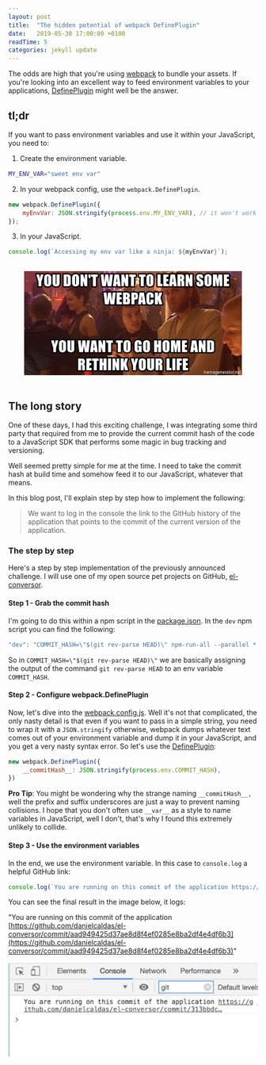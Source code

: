 ```yaml
---
layout: post
title:  "The hidden potential of webpack DefinePlugin"
date:   2019-05-30 17:00:00 +0100
readTime: 5
categories: jekyll update
---
```


The odds are high that you're using <a href="https://webpack.js.org/" target="_blank" title="a bundler for javascript and friends">webpack</a> to bundle your assets. If you're looking into an excellent way to feed environment variables to your applications, <a href="https://webpack.js.org/plugins/define-plugin/#usage" target="_blank" title="the defineplugin allows you to create global constants which can be configured at compile time">DefinePlugin</a> might well be the answer.

## tl;dr

If you want to pass environment variables and use it within your JavaScript, you need to:

1. Create the environment variable.
```bash
MY_ENV_VAR="sweet env var"
```

2. In your webpack config, use the `webpack.DefinePlugin`.
```javascript
new webpack.DefinePlugin({
    myEnvVar: JSON.stringify(process.env.MY_ENV_VAR), // it won't work without JSON.stringify!
});
```

3. In your JavaScript.
```javascript
console.log(`Accessing my env var like a ninja: ${myEnvVar}`);
```

<br/>
<div style="text-align:center;">
    <img alt="webpack star wars meme" src="/assets/img/the-hidden-potential-of-webpack-define-plugin/star-wars-webpack.jpg"/>
</div>
<br/>

## The long story

One of these days, I had this exciting challenge, I was integrating some third party that required from me to provide the current commit hash of the code to a JavaScript SDK that performs some magic in bug tracking and versioning.

Well seemed pretty simple for me at the time. I need to take the commit hash at build time and somehow feed it to our JavaScript, whatever that means.

In this blog post, I'll explain step by step how to implement the following:

> We want to log in the console the link to the GitHub history of the application
that points to the commit of the current version of the application.

### The step by step
Here's a step by step implementation of the previously announced challenge. I will use one of my open source pet projects on GitHub, <a href="https://github.com/danielcaldas/el-conversor" target="_blank" title="a number to word list converter as a node backend and react/redux fronted">el-conversor</a>.

#### Step 1 - Grab the commit hash
I'm going to do this within a npm script in the <a href="https://github.com/danielcaldas/el-conversor/blob/master/package.json#L17" target="_blank" title="a number to word list converter as a node backend and react/redux fronted package.json">package.json</a>. In the `dev` npm script you can find the following:

```javascript
"dev": "COMMIT_HASH=\"$(git rev-parse HEAD)\" npm-run-all --parallel *:dev",
```

So in `COMMIT_HASH=\"$(git rev-parse HEAD)\"` we are basically assigning the output of the command `git rev-parse HEAD` to an env variable `COMMIT_HASH`.

#### Step 2 - Configure webpack.DefinePlugin
Now, let's dive into the <a href="https://github.com/danielcaldas/el-conversor/blob/master/package.json#L17" target="_blank" title="a number to word list converter as a node backend and react/redux fronted package.json">webpack.config.js</a>. Well it's not that complicated, the only nasty detail is that even if you want to pass in a simple string, you need to wrap it with a `JSON.stringify` otherwise, webpack dumps whatever text comes out of your environment variable and dump it in your JavaScript, and you get a very nasty syntax error. So let's use the <a href="https://webpack.js.org/plugins/define-plugin/#usage" target="_blank" title="the defineplugin allows you to create global constants which can be configured at compile time">DefinePlugin</a>:

```javascript
new webpack.DefinePlugin({
    __commitHash__: JSON.stringify(process.env.COMMIT_HASH),
})
```

**Pro Tip**: You might be wondering why the strange naming `__commitHash__,` well the prefix and suffix underscores are just a way to prevent naming collisions. I hope that you don't often use `__var__` as a style to name variables in JavaScript, well I don't, that's why I found this extremely unlikely to collide.

#### Step 3 - Use the environment variables
In the end, we use the environment variable. In this case to `console.log` a helpful GitHub link:

```javascript
console.log(`You are running on this commit of the application https://github.com/danielcaldas/el-conversor/commit/${__commitHash__}`);
```

You can see the final result in the image below, it logs:

"You are running on this commit of the application [https://github.com/danielcaldas/el-conversor/commit/aad949425d37ae8d8f4ef0285e8ba2df4e4df6b3](https://github.com/danielcaldas/el-conversor/commit/aad949425d37ae8d8f4ef0285e8ba2df4e4df6b3)"

![final result in console of el-conversor](/assets/img/the-hidden-potential-of-webpack-define-plugin/console-log.png "final result in console of el-conversor")